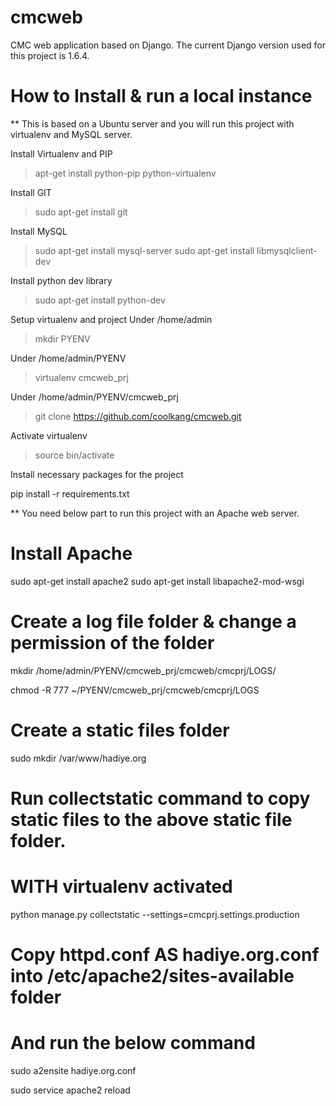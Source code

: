 cmcweb
======

CMC web application based on Django.
The current Django version used for this project is 1.6.4.


How to Install & run a local instance 
=====================================
** This is based on a Ubuntu server and you will run this project with virtualenv and MySQL server.


Install Virtualenv and PIP

> apt-get install python-pip python-virtualenv


Install GIT 

> sudo apt-get install git


Install MySQL

> sudo apt-get install mysql-server
> sudo apt-get install libmysqlclient-dev

Install python dev library

> sudo apt-get install python-dev



Setup virtualenv and project Under /home/admin

> mkdir PYENV 


Under /home/admin/PYENV

> virtualenv cmcweb_prj


Under /home/admin/PYENV/cmcweb_prj
> git clone https://github.com/coolkang/cmcweb.git


Activate virtualenv
> source bin/activate

Install necessary packages for the project

pip install -r requirements.txt


** You need below part to run this project with an Apache web server.

# Install Apache

sudo apt-get install apache2
sudo apt-get install libapache2-mod-wsgi

# Create a log file folder & change a permission of the folder

mkdir /home/admin/PYENV/cmcweb_prj/cmcweb/cmcprj/LOGS/

chmod -R 777 ~/PYENV/cmcweb_prj/cmcweb/cmcprj/LOGS


# Create a static files folder

sudo mkdir /var/www/hadiye.org


# Run collectstatic command to copy static files to the above static file folder.
# WITH virtualenv activated

python manage.py collectstatic --settings=cmcprj.settings.production



# Copy httpd.conf AS hadiye.org.conf  into /etc/apache2/sites-available folder
# And run the below command

sudo a2ensite hadiye.org.conf

sudo service apache2 reload

